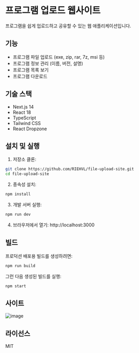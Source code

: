 # 프로그램 업로드 웹사이트

프로그램을 쉽게 업로드하고 공유할 수 있는 웹 애플리케이션입니다.

## 기능

- 프로그램 파일 업로드 (exe, zip, rar, 7z, msi 등)
- 프로그램 정보 관리 (이름, 버전, 설명)
- 프로그램 목록 보기
- 프로그램 다운로드

## 기술 스택

- Next.js 14
- React 18
- TypeScript
- Tailwind CSS
- React Dropzone

## 설치 및 실행

1. 저장소 클론:
```bash
git clone https://github.com/RIEHVL/file-upload-site.git
cd file-upload-site
```

2. 종속성 설치:
```bash
npm install
```

3. 개발 서버 실행:
```bash
npm run dev
```

4. 브라우저에서 열기: http://localhost:3000

## 빌드

프로덕션 배포용 빌드를 생성하려면:

```bash
npm run build
```

그런 다음 생성된 빌드를 실행:

```bash
npm start
```


## 사이트 

![image](https://github.com/user-attachments/assets/ab669ae2-6448-4384-bdbd-99f8554a6ece)

## 라이선스

MIT 
